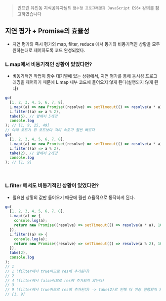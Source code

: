 > 인프런 유인동 지식공유자님의 `함수형 프로그래밍과 JavaScript ES6+` 강의를 참고하였습니다

## 지연 평가 + Promise의 효율성

- 지연 평가와 즉시 평가의 map, filter, reduce 에서 동기와 비동기적인 상황을 모두 원하는대로 제어하도록 코드 완성되었다.

### L.map에서 비동기적인 상황이 있었다면?

- 비동기적인 작업이 함수 대기열에 있는 상황에서, 지연 평가를 통해 동시성 프로그래밍을 제어하기 때문에 L.map 내부 코드에 들어오지 않게 된다(실행되지 않게 된다)

```javascript
go(
  [1, 2, 3, 4, 5, 6, 7, 8],
  L.map((a) => new Promise((resolve) => setTimeout(() => resolve(a * a), 1000))),
  L.filter((a) => a % 2),
  take(5), // 앞에서 5개만
  console.log
); // [1, 9, 25, 49]
// 아래 코드가 위 코드보다 처리 속도가 훨씬 빠르다
go(
  [1, 2, 3, 4, 5, 6, 7, 8],
  L.map((a) => new Promise((resolve) => setTimeout(() => resolve(a * a), 1000))),
  L.filter((a) => a % 2),
  take(2), // 앞에서 2개만
  console.log
); // [1, 9]
```

<br />

### L.filter 에서도 비동기적인 상황이 있었다면?

- 필요한 상황의 값만 들어오기 때문에 훨씬 효율적으로 동작하게 된다.

```javascript
go(
  [1, 2, 3, 4, 5, 6, 7, 8],
  L.map((a) => {
    console.log(a);
    return new Promise((resolve) => setTimeout(() => resolve(a * a), 1000));
  }),
  L.filter((a) => {
    console.log(a);
    return new Promise((resolve) => setTimeout(() => resolve(a % 2), 1000));
  }),
  take(2),
  console.log
);
// 1
// 1 (filter에서 true이므로 res에 추가된다)
// 2
// 4 (filter에서 false이므로 res에 추가되지 않는다)
// 3
// 9 (filter에서 true이므로 res에 추가된다) -> take(2)로 인해 더 이상 진행되지 않고 console.log가 실행된다
// [1, 9]
```
